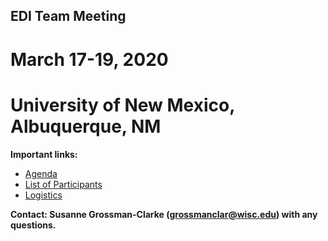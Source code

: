 ## EDI Team Meeting

# March 17-19, 2020
# University of New Mexico, Albuquerque, NM

**Important links:**

* [Agenda](https://github.com/EDIorg/workshops/blob/master/Albuquerque_UNM_17-19March2020/Agenda.md)
* [List of Participants](https://github.com/EDIorg/workshops/blob/master/Albuquerque_UNM_17-19March2020/Participants.md)
* [Logistics](https://github.com/EDIorg/workshops/wiki/Logistics)

**Contact: Susanne Grossman-Clarke (grossmanclar@wisc.edu) with any questions.**
